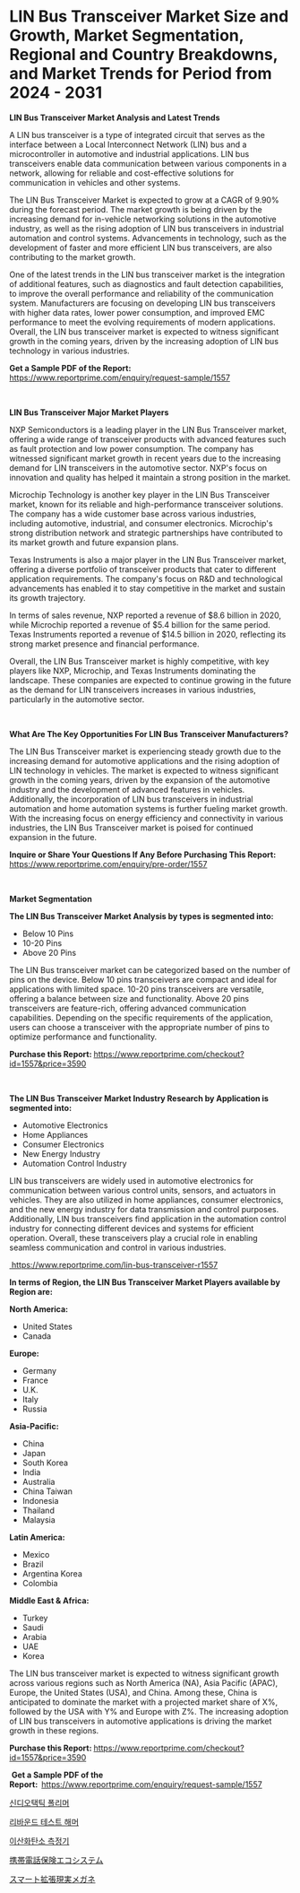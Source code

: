<p><h1>LIN Bus Transceiver Market Size and Growth, Market Segmentation, Regional and Country Breakdowns, and Market Trends for Period from 2024 -  2031</h1></p><p><strong>LIN Bus Transceiver Market Analysis and Latest Trends</strong></p>
<p><p>A LIN bus transceiver is a type of integrated circuit that serves as the interface between a Local Interconnect Network (LIN) bus and a microcontroller in automotive and industrial applications. LIN bus transceivers enable data communication between various components in a network, allowing for reliable and cost-effective solutions for communication in vehicles and other systems.</p><p>The LIN Bus Transceiver Market is expected to grow at a CAGR of 9.90% during the forecast period. The market growth is being driven by the increasing demand for in-vehicle networking solutions in the automotive industry, as well as the rising adoption of LIN bus transceivers in industrial automation and control systems. Advancements in technology, such as the development of faster and more efficient LIN bus transceivers, are also contributing to the market growth.</p><p>One of the latest trends in the LIN bus transceiver market is the integration of additional features, such as diagnostics and fault detection capabilities, to improve the overall performance and reliability of the communication system. Manufacturers are focusing on developing LIN bus transceivers with higher data rates, lower power consumption, and improved EMC performance to meet the evolving requirements of modern applications. Overall, the LIN bus transceiver market is expected to witness significant growth in the coming years, driven by the increasing adoption of LIN bus technology in various industries.</p></p>
<p><strong>Get a Sample PDF of the Report:&nbsp;</strong> <a href="https://www.reportprime.com/enquiry/request-sample/1557">https://www.reportprime.com/enquiry/request-sample/1557</a></p>
<p>&nbsp;</p>
<p><strong>LIN Bus Transceiver Major Market Players</strong></p>
<p><p>NXP Semiconductors is a leading player in the LIN Bus Transceiver market, offering a wide range of transceiver products with advanced features such as fault protection and low power consumption. The company has witnessed significant market growth in recent years due to the increasing demand for LIN transceivers in the automotive sector. NXP's focus on innovation and quality has helped it maintain a strong position in the market.</p><p>Microchip Technology is another key player in the LIN Bus Transceiver market, known for its reliable and high-performance transceiver solutions. The company has a wide customer base across various industries, including automotive, industrial, and consumer electronics. Microchip's strong distribution network and strategic partnerships have contributed to its market growth and future expansion plans.</p><p>Texas Instruments is also a major player in the LIN Bus Transceiver market, offering a diverse portfolio of transceiver products that cater to different application requirements. The company's focus on R&D and technological advancements has enabled it to stay competitive in the market and sustain its growth trajectory.</p><p>In terms of sales revenue, NXP reported a revenue of $8.6 billion in 2020, while Microchip reported a revenue of $5.4 billion for the same period. Texas Instruments reported a revenue of $14.5 billion in 2020, reflecting its strong market presence and financial performance.</p><p>Overall, the LIN Bus Transceiver market is highly competitive, with key players like NXP, Microchip, and Texas Instruments dominating the landscape. These companies are expected to continue growing in the future as the demand for LIN transceivers increases in various industries, particularly in the automotive sector.</p></p>
<p>&nbsp;</p>
<p><strong>What Are The Key Opportunities For LIN Bus Transceiver Manufacturers?</strong></p>
<p><p>The LIN Bus Transceiver market is experiencing steady growth due to the increasing demand for automotive applications and the rising adoption of LIN technology in vehicles. The market is expected to witness significant growth in the coming years, driven by the expansion of the automotive industry and the development of advanced features in vehicles. Additionally, the incorporation of LIN bus transceivers in industrial automation and home automation systems is further fueling market growth. With the increasing focus on energy efficiency and connectivity in various industries, the LIN Bus Transceiver market is poised for continued expansion in the future.</p></p>
<p><strong>Inquire or Share Your Questions If Any Before Purchasing This Report:</strong> <a href="https://www.reportprime.com/enquiry/pre-order/1557">https://www.reportprime.com/enquiry/pre-order/1557</a></p>
<p>&nbsp;</p>
<p><strong>Market Segmentation</strong></p>
<p><strong>The LIN Bus Transceiver Market Analysis by types is segmented into:</strong></p>
<p><ul><li>Below 10 Pins</li><li>10-20 Pins</li><li>Above 20 Pins</li></ul></p>
<p><p>The LIN Bus transceiver market can be categorized based on the number of pins on the device. Below 10 pins transceivers are compact and ideal for applications with limited space. 10-20 pins transceivers are versatile, offering a balance between size and functionality. Above 20 pins transceivers are feature-rich, offering advanced communication capabilities. Depending on the specific requirements of the application, users can choose a transceiver with the appropriate number of pins to optimize performance and functionality.</p></p>
<p><strong>Purchase this Report:&nbsp;</strong><a href="https://www.reportprime.com/checkout?id=1557&price=3590">https://www.reportprime.com/checkout?id=1557&price=3590</a></p>
<p>&nbsp;</p>
<p><strong>The LIN Bus Transceiver Market Industry Research by Application is segmented into:</strong></p>
<p><ul><li>Automotive Electronics</li><li>Home Appliances</li><li>Consumer Electronics</li><li>New Energy Industry</li><li>Automation Control Industry</li></ul></p>
<p><p>LIN bus transceivers are widely used in automotive electronics for communication between various control units, sensors, and actuators in vehicles. They are also utilized in home appliances, consumer electronics, and the new energy industry for data transmission and control purposes. Additionally, LIN bus transceivers find application in the automation control industry for connecting different devices and systems for efficient operation. Overall, these transceivers play a crucial role in enabling seamless communication and control in various industries.</p></p>
<p><a href="https://www.reportprime.com/lin-bus-transceiver-r1557">&nbsp;https://www.reportprime.com/lin-bus-transceiver-r1557</a></p>
<p><strong>In terms of Region, the LIN Bus Transceiver Market Players available by Region are:</strong></p>
<p>
    <p> <strong> North America: </strong>
        <ul>
            <li>United States</li>
            <li>Canada</li>
        </ul>
        </p> 
    <p> <strong> Europe: </strong>
        <ul>
            <li>Germany</li>
            <li>France</li>
            <li>U.K.</li>
            <li>Italy</li>
            <li>Russia</li>
        </ul>
        </p> 
    <p> <strong> Asia-Pacific: </strong>
        <ul>
            <li>China</li>
            <li>Japan</li>
            <li>South Korea</li>
            <li>India</li>
            <li>Australia</li>
            <li>China Taiwan</li>
            <li>Indonesia</li>
            <li>Thailand</li>
            <li>Malaysia</li>
        </ul>
        </p> 
    <p> <strong> Latin America: </strong>
        <ul>
            <li>Mexico</li>
            <li>Brazil</li>
            <li>Argentina Korea</li>
            <li>Colombia</li>
        </ul>
        </p> 
    <p> <strong> Middle East & Africa: </strong>
        <ul>
            <li>Turkey</li>
            <li>Saudi</li>
            <li>Arabia</li>
            <li>UAE</li>
            <li>Korea</li>
        </ul>
    </p>
    </p>
<p><p>The LIN bus transceiver market is expected to witness significant growth across various regions such as North America (NA), Asia Pacific (APAC), Europe, the United States (USA), and China. Among these, China is anticipated to dominate the market with a projected market share of X%, followed by the USA with Y% and Europe with Z%. The increasing adoption of LIN bus transceivers in automotive applications is driving the market growth in these regions.</p></p>
<p><strong>Purchase this Report: </strong><a href="https://www.reportprime.com/checkout?id=1557&price=3590">https://www.reportprime.com/checkout?id=1557&price=3590</a></p>
<p>&nbsp;<strong>Get a Sample PDF of the Report:&nbsp;&nbsp;</strong><a href="https://www.reportprime.com/enquiry/request-sample/1557">https://www.reportprime.com/enquiry/request-sample/1557</a></p>
<p><strong></strong></p>
<p><p><a href="https://medium.com/@demarcuskuhlman/%EC%8B%9C%EB%94%94%EC%98%A4-%ED%83%9C%ED%81%AC%ED%8B%B1-%ED%8F%B4%EB%A6%AC%EB%A8%B8-%EC%8B%9C%EC%9E%A5-%EB%B6%84%EC%84%9D-%EA%B8%80%EB%A1%9C%EB%B2%8C-%EC%82%B0%EC%97%85-%EC%A0%84%EB%A7%9D-%EB%B0%8F-%EC%98%88%EC%B8%A1-2024%EB%85%84%EB%B6%80%ED%84%B0-2031%EB%85%84-c3378cbe8359">신디오택틱 폴리머</a></p><p><a href="https://github.com/RichardLueilwitz787/Market-Research-Report-List-1/blob/main/296405068761.md">리바운드 테스트 해머</a></p><p><a href="https://medium.com/@dadanedu33/%EC%9D%B4%EC%82%B0%ED%99%94%ED%83%84%EC%86%8C-%EB%AF%B8%ED%84%B0-%EC%8B%9C%EC%9E%A5-%EA%B7%9C%EB%AA%A8-cagr-%ED%8A%B8%EB%A0%8C%EB%93%9C-2024-2030-62a02b348c92">이산화탄소 측정기</a></p><p><a href="https://medium.com/@rylanaufman56456/%E6%90%BA%E5%B8%AF%E9%9B%BB%E8%A9%B1%E4%BF%9D%E9%99%BA%E3%82%A8%E3%82%B3%E3%82%B7%E3%82%B9%E3%83%86%E3%83%A0%E5%B8%82%E5%A0%B4%E3%81%AE%E8%A6%8B%E9%80%9A%E3%81%97-%E6%A5%AD%E7%95%8C%E6%A6%82%E8%A6%81%E3%81%A8%E4%BA%88%E6%B8%AC-2024%E5%B9%B4%E3%81%8B%E3%82%892031%E5%B9%B4%E3%81%BE%E3%81%A7-482a1338861b">携帯電話保険エコシステム</a></p><p><a href="https://github.com/JacksonWiza1924/Market-Research-Report-List-1/blob/main/523761671300.md">スマート拡張現実メガネ</a></p></p>